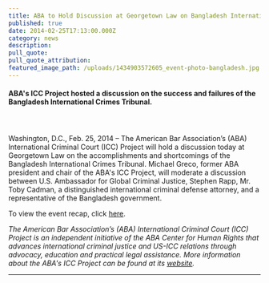 ```yaml
---
title: ABA to Hold Discussion at Georgetown Law on Bangladesh International Crimes Tribunal
published: true
date: 2014-02-25T17:13:00.000Z
category: news
description:
pull_quote:
pull_quote_attribution:
featured_image_path: /uploads/1434903572605_event-photo-bangladesh.jpg
---
```



#### ABA's ICC Project hosted a discussion on the success and failures of the Bangladesh International Crimes Tribunal.

#### &nbsp;

Washington, D.C., Feb. 25, 2014 – The American Bar Association’s (ABA) International Criminal Court (ICC) Project will hold a discussion today at Georgetown Law on the accomplishments and shortcomings of the Bangladesh International Crimes Tribunal. Michael Greco, former ABA president and chair of the ABA's ICC Project, will moderate a discussion between U.S. Ambassador for Global Criminal Justice, Stephen Rapp, Mr. Toby Cadman, a distinguished international criminal defense attorney, and a representative of the Bangladesh government.

To view the event recap, click [here](https://www.international-criminal-justice-today.org/events/bangladesh-war-crimes-tribunal/).

*The American Bar Association’s (ABA) International Criminal Court (ICC) Project is an independent initiative of the ABA Center for Human Rights that advances international criminal justice and US-ICC relations through advocacy, education and practical legal assistance. More information about the ABA's ICC Project can be found at its [website](http://www.aba-icc.org/).*

---